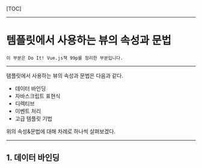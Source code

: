 [TOC]

---

# 템플릿에서 사용하는 뷰의 속성과 문법

```
이 부분은 Do It! Vue.js책 99p를 정리한 부분입니다.
```

---

템플릿에서 사용하는 뷰의 속성과 문법은 다음과 같다.

- 데이터 바인딩
- 자바스크립트 표현식
- 디렉티브
- 이벤트 처리
- 고급 템플릿 기법

위의 속성&문법에 대해 차례로 하나씩 살펴보겠다.

---

## 1. 데이터 바인딩

